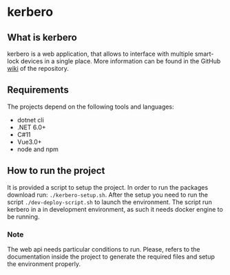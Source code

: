 # kerbero

## What is kerbero

kerbero is a web application, that allows to interface with multiple smart-lock devices
in a single place.
More information can be found in the GitHub [wiki](https://github.com/Kuama-IT/kerbero/wiki) of the repository.

## Requirements

The projects depend on the following tools and languages:

- dotnet cli
- .NET 6.0+
- C#11
- Vue3.0+
- node and npm

## How to run the project

It is provided a script to setup the project. In order to run the packages download run:
`./kerbero-setup.sh`.
After the setup you need to run the script `./dev-deploy-script.sh` to launch the environment. The script run kerbero in a in development environment, as such it needs docker engine to be running.

### Note

The web api needs particular conditions to run. Please, refers to the documentation inside the project to generate the required files and setup the environment properly.

